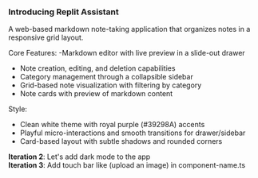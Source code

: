 ### Introducing Replit Assistant
A web-based markdown note-taking application that organizes notes in a responsive grid layout.

Core Features:
-Markdown editor with live preview in a slide-out drawer
- Note creation, editing, and deletion capabilities
- Category management through a collapsible sidebar
- Grid-based note visualization with filtering by category
- Note cards with preview of markdown content

Style:
- Clean white theme with royal purple (#39298A) accents
- Playful micro-interactions and smooth transitions for drawer/sidebar
- Card-based layout with subtle shadows and rounded corners

**Iteration 2**: Let's add dark mode to the app  
**Iteration 3**: Add touch bar like (upload an image) in component-name.ts
